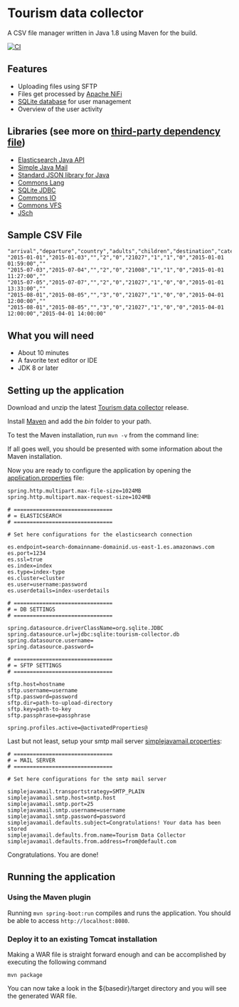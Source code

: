 # Tourism data collector
A CSV file manager written in Java 1.8 using Maven for the build.

[![CI](https://github.com/noi-techpark/big-data-for-tourism/actions/workflows/ci.yml/badge.svg)](https://github.com/noi-techpark/big-data-for-tourism/actions/workflows/ci.yml)

## Features

* Uploading files using SFTP
* Files get processed by [Apache NiFi](https://nifi.apache.org)
* [SQLite database](https://www.sqlite.org/) for user management
* Overview of the user activity

## Libraries (see more on [third-party dependency file](THIRD-PARTY.txt))

* [Elasticsearch Java API](https://www.elastic.co/guide/en/elasticsearch/client/java-api/current/client.html)
* [Simple Java Mail](http://www.simplejavamail.org/)
* [Standard JSON library for Java](https://github.com/FasterXML/jackson)
* [Commons Lang](https://commons.apache.org/proper/commons-lang/)
* [SQLite JDBC](https://bitbucket.org/xerial/sqlite-jdbc)
* [Commons IO](https://commons.apache.org/proper/commons-io/)
* [Commons VFS](https://commons.apache.org/proper/commons-vfs/)
* [JSch](http://www.jcraft.com/jsch/)

## Sample CSV File

```
"arrival","departure","country","adults","children","destination","category","booking","cancellation","submitted_on","cancelled_on"
"2015-01-01","2015-01-03","","2","0","21027","1","1","0","2015-01-01 01:59:00",""
"2015-07-03","2015-07-04","","2","0","21008","1","1","0","2015-01-01 11:27:00",""
"2015-07-05","2015-07-07","","2","0","21027","1","0","0","2015-01-01 13:33:00",""
"2015-08-01","2015-08-05","","3","0","21027","1","0","0","2015-04-01 12:00:00",""
"2015-08-01","2015-08-05","","3","0","21027","1","0","0","2015-04-01 12:00:00","2015-04-01 14:00:00"
```

## What you will need

* About 10 minutes
* A favorite text editor or IDE
* JDK 8 or later

## Setting up the application

Download and unzip the latest [Tourism data collector](https://github.com/idm-suedtirol/big-data-for-tourism/archive/master.zip) release.

Install [Maven](http://maven.apache.org/download.cgi) and add the _bin_ folder to your path.

To test the Maven installation, run `mvn -v` from the command line:

If all goes well, you should be presented with some information about the Maven installation.

Now you are ready to configure the application by opening the [application.properties](src/main/resources/application.properties) file:

```
spring.http.multipart.max-file-size=1024MB
spring.http.multipart.max-request-size=1024MB

# ===============================
# = ELASTICSEARCH
# ===============================

# Set here configurations for the elasticsearch connection

es.endpoint=search-domainname-domainid.us-east-1.es.amazonaws.com
es.port=1234
es.ssl=true
es.index=index
es.type=index-type
es.cluster=cluster
es.user=username:password
es.userdetails=index-userdetails

# ===============================
# = DB SETTINGS
# ===============================

spring.datasource.driverClassName=org.sqlite.JDBC
spring.datasource.url=jdbc:sqlite:tourism-collector.db
spring.datasource.username=
spring.datasource.password=

# ===============================
# = SFTP SETTINGS
# ===============================

sftp.host=hostname
sftp.username=username
sftp.password=password
sftp.dir=path-to-upload-directory
sftp.key=path-to-key
sftp.passphrase=passphrase

spring.profiles.active=@activatedProperties@
```

Last but not least, setup your smtp mail server [simplejavamail.properties](src/main/resources/simplejavamail.properties):

```
# ===============================
# = MAIL SERVER
# ===============================

# Set here configurations for the smtp mail server

simplejavamail.transportstrategy=SMTP_PLAIN
simplejavamail.smtp.host=smtp.host
simplejavamail.smtp.port=25
simplejavamail.smtp.username=username
simplejavamail.smtp.password=password
simplejavamail.defaults.subject=Congratulations! Your data has been stored
simplejavamail.defaults.from.name=Tourism Data Collector
simplejavamail.defaults.from.address=from@default.com
```

Congratulations. You are done!

## Running the application

### Using the Maven plugin

Running `mvn spring-boot:run` compiles and runs the application. You should be able to access `http://localhost:8080`.

### Deploy it to an existing Tomcat installation

Making a WAR file is straight forward enough and can be accomplished by executing the following command

`mvn package`

You can now take a look in the ${basedir}/target directory and you will see the generated WAR file.
